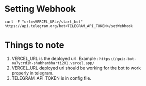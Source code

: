 # Setting Webhook

```
curl -F "url=<VERCEL_URL>/start_bot" https://api.telegram.org/bot<TELEGRAM_API_TOKEN>/setWebhook
```

# Things to note

1. VERCEL_URL is the deployed url. Example : `https://quiz-bot-oa7ycrd1h-shubhambharti201.vercel.app/`
2. VERCEL_URL deployed url should be working for the bot to work properly in telegram.
3. TELEGRAM_API_TOKEN is in config file.
